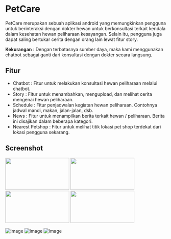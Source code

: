 # PetCare

PetCare merupakan sebuah aplikasi android yang memungkinkan pengguna untuk berinteraksi dengan dokter hewan untuk berkonsultasi terkait kendala dalam kesehatan hewan peliharaan kesayangan. Selain itu, pengguna juga dapat saling bertukar cerita dengan orang lain lewat fitur story. 

**Kekurangan** : Dengan terbatasnya sumber daya, maka kami menggunakan chatbot sebagai ganti dari konsultasi dengan dokter secara langsung. 

## Fitur 
* Chatbot   : Fitur untuk melakukan konsultasi hewan peliharaan melalui chatbot.
* Story     : Fitur untuk menambahkan, mengupload, dan melihat cerita mengenai hewan peliharaan. 
* Schedule  : Fitur penjadwalan kegiatan hewan peliharaan. Contohnya jadwal mandi, makan, jalan-jalan, dsb. 
* News      : Fitur untuk menampilkan berita terkait hewan / peliharaan. Berita ini disajikan dalam beberapa kategori.
* Nearest Petshop : Fitur untuk melihat titik lokasi pet shop terdekat dari lokasi pengguna sekarang. 

## Screenshot

<img src="https://user-images.githubusercontent.com/74239131/208044349-92abc712-04cc-4abe-9135-d149ec0f8d27.png" width="200" height="100"/>
<img src="https://user-images.githubusercontent.com/74239131/208046512-69f3750d-7cd1-49e6-a31a-c0239480f524.png" width="200" height="100"/>
<img src="https://user-images.githubusercontent.com/74239131/208046579-4669e45b-b3fd-4344-b7c8-d12b22fd629d.png" width="200" height="100"/>
<img src="https://user-images.githubusercontent.com/74239131/208046597-84c67d90-d291-4c7b-9ed6-d56a56ace491.png" width="200" height="100"/>



![image](https://user-images.githubusercontent.com/74239131/208046512-69f3750d-7cd1-49e6-a31a-c0239480f524.png)
![image](https://user-images.githubusercontent.com/74239131/208046579-4669e45b-b3fd-4344-b7c8-d12b22fd629d.png)
![image](https://user-images.githubusercontent.com/74239131/208046597-84c67d90-d291-4c7b-9ed6-d56a56ace491.png)

